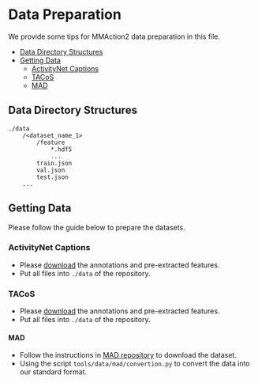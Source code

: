 # Data Preparation

We provide some tips for MMAction2 data preparation in this file.

<!-- TOC -->

- [Data Directory Structures](#data-directory-structures)
- [Getting Data](#getting-data)
  - [ActivityNet Captions](#ActivityNet-Captions)
  - [TACoS](#TACoS)
  - [MAD](#MAD)

<!-- TOC -->

## Data Directory Structures

```
./data
    /<dataset_name_1>
        /feature
            *.hdf5
            ...
        train.json
        val.json
        test.json
    ...
```

## Getting Data

Please follow the guide below to prepare the datasets.

### ActivityNet Captions
- Please [download](https://pan.baidu.com/s/1A5SkGBZwVvI_55Zlm2QC4w?pwd=a6dg) the annotations and pre-extracted features.
- Put all files into ``./data`` of the repository.

### TACoS
- Please [download](https://pan.baidu.com/s/13HIkoO5hfuIya6_77qmJPg?pwd=iech) the annotations and pre-extracted features.
- Put all files into ``./data`` of the repository.
#### MAD
- Follow the instructions in [MAD repository](https://github.com/Soldelli/MAD) to download the dataset.
- Using the script ``tools/data/mad/convertion.py`` to convert the data into our standard format.
